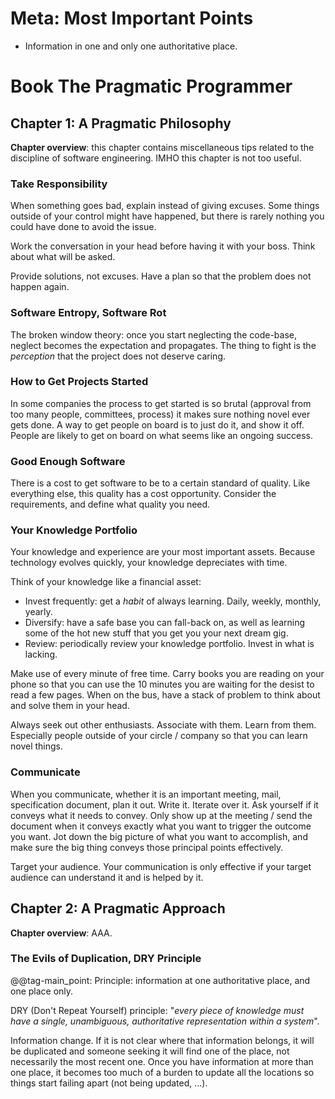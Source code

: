 
# Meta: Most Important Points

- Information in one and only one authoritative place.

# Book The Pragmatic Programmer

## Chapter 1: A Pragmatic Philosophy

**Chapter overview**: this chapter contains miscellaneous tips related to the discipline of software engineering. IMHO this chapter is not too useful.

### Take Responsibility

When something goes bad, explain instead of giving excuses. Some things outside of your control might have happened, but there is rarely nothing you could have done to avoid the issue.

Work the conversation in your head before having it with your boss. Think about what will be asked.

Provide solutions, not excuses. Have a plan so that the problem does not happen again.

### Software Entropy, Software Rot

The broken window theory: once you start neglecting the code-base, neglect becomes the expectation and propagates. The thing to fight is the _perception_ that the project does not deserve caring.

### How to Get Projects Started

In some companies the process to get started is so brutal (approval from too many people, committees, process) it makes sure nothing novel ever gets done. A way to get people on board is to just do it, and show it off. People are likely to get on board on what seems like an ongoing success.

### Good Enough Software

There is a cost to get software to be to a certain standard of quality. Like everything else, this quality has a cost opportunity. Consider the requirements, and define what quality you need.

### Your Knowledge Portfolio

Your knowledge and experience are your most important assets. Because technology evolves quickly, your knowledge depreciates with time.

Think of your knowledge like a financial asset:

- Invest frequently: get a _habit_ of always learning. Daily, weekly, monthly, yearly.
- Diversify: have a safe base you can fall-back on, as well as learning some of the hot new stuff that you get you your next dream gig.
- Review: periodically review your knowledge portfolio. Invest in what is lacking.

Make use of every minute of free time. Carry books you are reading on your phone so that you can use the 10 minutes you are waiting for the desist to read a few pages. When on the bus, have a stack of problem to think about and solve them in your head.

Always seek out other enthusiasts. Associate with them. Learn from them. Especially people outside of your circle / company so that you can learn novel things.

### Communicate

When you communicate, whether it is an important meeting, mail, specification document, plan it out. Write it. Iterate over it. Ask yourself if it conveys what it needs to convey. Only show up at the meeting / send the document when it conveys exactly what you want to trigger the outcome you want. Jot down the big picture of what you want to accomplish, and make sure the big thing conveys those principal points effectively.

Target your audience. Your communication is only effective if your target audience can understand it and is helped by it.

## Chapter 2: A Pragmatic Approach

**Chapter overview**: AAA.

### The Evils of Duplication, DRY Principle

@@tag-main_point: Principle: information at one authoritative place, and one place only.

DRY (Don't Repeat Yourself) principle: "_every piece of knowledge must have a single, unambiguous, authoritative representation within a system_".

Information change. If it is not clear where that information belongs, it will be duplicated and someone seeking it will find one of the place, not necessarily the most recent one. Once you have information at more than one place, it becomes too much of a burden to update all the locations so things start failing apart (not being updated, ...).
